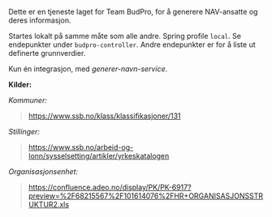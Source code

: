 Dette er en tjeneste laget for Team BudPro, for å generere NAV-ansatte og deres informasjon.

Startes lokalt på samme måte som alle andre. Spring profile `local`. Se endepunkter under `budpro-controller`. Andre endepunkter er for å liste ut definerte grunnverdier.

Kun én integrasjon, med _generer-navn-service_.

**Kilder:**

*Kommuner:*
> https://www.ssb.no/klass/klassifikasjoner/131

*Stillinger:*
> https://www.ssb.no/arbeid-og-lonn/sysselsetting/artikler/yrkeskatalogen

*Organisasjonsenhet:*
> https://confluence.adeo.no/display/PK/PK-6917?preview=%2F68215567%2F101614076%2FHR+ORGANISASJONSSTRUKTUR2.xls